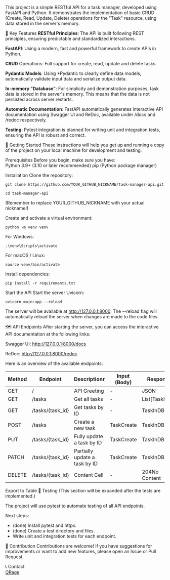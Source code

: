 This project is a simple RESTful API for a task manager, developed using FastAPI and Python. It demonstrates the implementation of basic CRUD (Create, Read, Update, Delete) operations for the "Task" resource, using data stored in the server's memory.

🌟 Key Features
**RESTful Principles**: The API is built following REST principles, ensuring predictable and standardized interactions.

**FastAPI**: Using a modern, fast and powerful framework to create APIs in Python.

**CRUD** Operations: Full support for create, read, update and delete tasks.

**Pydantic Models**: Using *Pydantic to clearly define data models, automatically validate input data and serialize output data.

**In-memory "Database"**: For simplicity and demonstration purposes, task data is stored in the server's memory. This means that the data is not persisted across server restarts.

**Automatic Documentation**: FastAPI automatically generates interactive API documentation using Swagger UI and ReDoc, available under /docs and /redoc respectively.

**Testing**: Pytest integration is planned for writing unit and integration tests, ensuring the API is robust and correct.

🚀 Getting Started
These instructions will help you get up and running a copy of the project on your local machine for development and testing.

Prerequisites
Before you begin, make sure you have:  
Python 3.9+ (3.10 or later recommended)
pip (Python package manager)

Installation
Clone the repository:

```
git clone https://github.com/YOUR_GITHUB_NICKNAME/task-manager-api.git

cd task-manager-api
```
(Remember to replace YOUR_GITHUB_NICKNAME with your actual nickname!)

Create and activate a virtual environment:
```
python -m venv venv
```
For Windows:

```
.\venv\Scripts\activate
```
For macOS / Linux:
```
source venv/bin/activate
```
Install dependencies:
```
pip install -r requirements.txt
```
Start the API
Start the server Uvicorn:
```
uvicorn main:app --reload
```
The server will be available at http://127.0.0.1:8000. The --reload flag will automatically reload the server when changes are made to the code files.

🗺️ API Endpoints
After starting the server, you can access the interactive API documentation at the following links:

Swagger UI: http://127.0.0.1:8000/docs

ReDoc: http://127.0.0.1:8000/redoc

Here is an overview of the available endpoints:

| Method  | Endpoint | Descriptionr | Input (Body) | Response |
| ------------- | ------------- | ------------- | ------------- | ------------- |
| GET  | /  | API Greeting  | - | JSON  |
| GET  | /tasks  | Get all tasks  | - | List[TaskInDB]  |
| GET  | /tasks/{task_id}  | Get tasks by ID  | - | TaskInDB  |
| POST  | /tasks  | Create a new task  | TaskCreate  | TaskInDB  |
| PUT  | /tasks/{task_id}  | Fully update a task by ID  | TaskCreate  | TaskInDB  |
| PATCH  | /tasks/{task_id}  | Partially update a task by ID  | TaskCreate  | TaskInDB  |
| DELETE  | /tasks/{task_id}  | Content Cell  | - | 204No Content  |


Export to Table
🧪 Testing
(This section will be expanded after the tests are implemented.)

The project will use pytest to automate testing of all API endpoints.

Next steps:  
* (done) Install pytest and httpx.
* (done) Create a test directory and files.
* Write unit and integration tests for each endpoint.

🤝 Contribution
Contributions are welcome! If you have suggestions for improvements or want to add new features, please open an Issue or Pull Request.

📞 Contact  
[QRage](https://github.com/QRage/)
